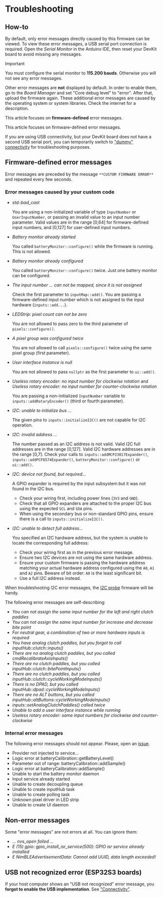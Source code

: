 # Troubleshooting

## How-to

By default, only error messages directly caused by this firmware can be viewed.
To view these error messages, a USB serial port connection is required.
Open the *Serial Monitor* in the Arduino IDE,
then reset your DevKit board to avoid missing any messages.

> [!IMPORTANT]
> You must configure the serial monitor to **115.200 bauds**.
> Otherwise you will not see any error messages.

Other error messages are **not** displayed by default.
In order to enable them, go to the *Board Manager*
and set "Core debug level" to "error".
After that, upload the firmware again.
These additional error messages are caused by the operating system or system libraries.
Check the internet for a description.

This article focuses on **firmware-defined** error messages.

This article focuses on firmware-defined error messages.

If you are using USB connectivity,
but your DevKit board does not have a second USB serial port,
you can temporarily switch to
["dummy" connectivity](./hardware/subsystems/CustomizeHowto_en.md#connectivity)
for troubleshooting purposes.

## Firmware-defined error messages

Error messages are preceded by the message `**CUSTOM FIRMWARE ERROR**`
and repeated every few seconds.

### Error messages caused by your custom code

- *std::bad_cast*

  You are using a non-initialized variable of
  type `InputNumber` or `UserInputNumber`,
  or passing an invalid value to an input number parameter.
  Valid values are in the range [0,64] for firmware-defined input numbers,
  and [0,127] for user-defined input numbers.

- *Battery monitor already started*

  You called `batteryMonitor::configure()` while
  the firmware is running. This is not allowed.

- *Battery monitor already configured*

  You called `batteryMonitor::configure()` twice.
  Just one battery monitor can be configured.

- *The input number ... can not be mapped, since it is not assigned*

  Check the first parameter to `inputMap::add()`.
  You are passing a firmware-defined input number which is not
  assigned to the input hardware (`inputs::add...`).

- *LEDStrip: pixel count can not be zero*

  You are not allowed to pass zero to the third parameter of
  `pixels::configure()`.

- *A pixel group was configured twice*

  You are not allowed to call `pixels::configure()` twice using
  the same pixel group (first parameter).

- *User interface instance is null*

  You are not allowed to pass `nullptr` as the first parameter
  to `ui::add()`.

- *Useless rotary encoder: no input number for clockwise rotation* and
  *Useless rotary encoder: no input number for counter-clockwise rotation*

  You are passing a non-initialized `InputNumber` variable to
  `inputs::addRotaryEncoder()` (third or fourth parameter).

- *I2C: unable to initialize bus ...*

  The given pins to `inputs::initializeI2C()` are not capable for I2C operation.

- *I2C: invalid address ...*

  The number passed as an I2C address is not valid.
  Valid I2C full addresses are in the range [0,127].
  Valid I2C hardware addresses are in the range [0,7].
  Check your calls to
  `inputs::addMCP23017Expander()`,
  `inputs::addPCF8574Expander()`,
  `batteryMonitor::configure()` or
  `ui::add()`.

- *I2C: device not found, but required...*

  A GPIO expander is required by the input subsystem but it was not found
  in the I2C bus.
  - Check your wiring first, including power lines (`3V3` and `GND`).
  - Check that all GPIO expanders are attached to the proper I2C bus
    using the expected `SCL` and `SDA` pins.
  - When using the secondary bus or non-standard GPIO pins,
    ensure there is a call to `inputs::initializeI2C()`.

- *I2C: unable to detect full address...*

  You specified an I2C hardware address, but the system is unable
  to locate the corresponding full address:
  - Check your wiring first as in the previous error message.
  - Ensure two I2C devices are not using the same hardware address.
  - Ensure your custom firmware is passing the hardware address
    matching your actual hardware address configured using
    the `A0`, `A1` and `A2` pins.
    Beware of bit order: `A0` is the least significant bit.
  - Use a full I2C address instead.

When troubleshooting I2C error messages,
the [I2C probe](../src/Firmware/I2C_probe/I2C_probe.ino) firmware
will be handy.

The following error messages are self-describing:

- *You can not assign the same input number for the left and right clutch paddles*
- *You can not assign the same input number for increase and decrease bite point*
- *For neutral gear, a combination of two or more hardware inputs is required*
- *You have analog clutch paddles, but you forgot to call inputHub::clutch::inputs()*
- *There are no analog clutch paddles, but you called cmdRecalibrateAxisInputs()*
- *There are no clutch paddles, but you called inputHub::clutch::bitePointInputs()*
- *There are no clutch paddles, but you called inputHub::clutch::cycleWorkingModeInputs()*
- *There is no DPAD, but you called inputHub::dpad::cycleWorkingModeInputs()*
- *There are no ALT buttons, but you called inputHub::altButtons::cycleWorkingModeInputs()*
- *inputs::setAnalogClutchPaddles() called twice*
- *Unable to add a user interface instance while running*
- *Useless rotary encoder: same input numbers for clockwise and counter-clockwise*

### Internal error messages

The following error messages should not appear.
Please, open an
[issue](https://github.com/afpineda/OpenSourceSimWheelESP32/issues/new?template=bug_report.md).

- Provider not injected to service...
- Logic error at batteryCalibration::getBatteryLevel()
- Parameter out of range: batteryCalibration::addSample()
- Logic error at batteryCalibration::addSample()
- Unable to start the battery monitor daemon
- Input service already started
- Unable to create decoupling queue
- Unable to create inputHub task
- Unable to create polling task
- Unknown pixel driver in LED strip
- Unable to create UI daemon

## Non-error messages

Some "error messages" are not errors at all.
You can ignore them:

- *... nvs_open failed ...*
- *E (15) gpio: gpio_install_isr_service(500): GPIO isr service already installed*
- *E NimBLEAdvertisementData: Cannot add UUID, data length exceeded!*

## USB not recognized error (ESP32S3 boards)

If your host computer shows an "USB not recognized" error message,
you **forgot to enable the USB implementation**.
See ["Connectivity"](./hardware/subsystems/CustomizeHowto_en.md#connectivity).
